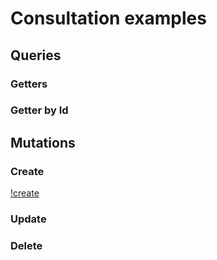 # Consultation examples
 
 ## Queries
 
  ### Getters
  
  ### Getter by Id

 ## Mutations
 
  ### Create
  [!create](https://github.com/IgorVieira/elixir-with-graphql/blob/master/images/create_post.gif?raw=true)
  ### Update
  ### Delete
 
